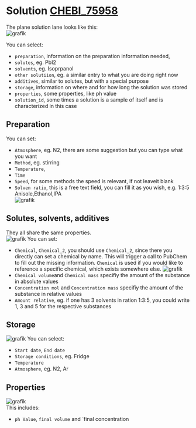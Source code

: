 # Solution [CHEBI_75958](http://purl.obolibrary.org/obo/CHEBI_75958)

The plane solution lane looks like this:  
![grafik](https://github.com/RoteKekse/nomad-baseclasses/assets/36420750/6adb7972-aece-496b-b56a-7e562d7b55f1)


You can select:
 - `preparation`, information on the preparation information needed, 
 - `solutes`, eg. PbI2
 - `solvents`, eg. Isoprpanol
 - `other solutiion`, eg. a similar entry to what you are doing right now
 - `additives`, similar to solutes, but with a special purpose
 - `storage`, information on where and for how long the solution was stored
 - `properties`, some properties, like ph value
 - `solution_id`, some times a solution is a sample of itself and is characterized in this case

## Preparation
You can set:
- `Atmosphere`, eg. N2, there are some suggestion but you can type what you want
- `Method`, eg. stirring
- `Temperature`,
- `Time`
- `Speed`, for some methods the speed is relevant, if not leaveit blank
- `Solven ratio`, this is a free text field, you can fill it as you wish, e.g. 1:3:5 Anisole,Ethanol,IPA  
![grafik](https://github.com/RoteKekse/nomad-baseclasses/assets/36420750/2a6d79d2-527c-4c24-8546-bc70d4c581df)


## Solutes, solvents, additives
They all share the same properties.  
![grafik](https://github.com/RoteKekse/nomad-baseclasses/assets/36420750/c16a2e7a-c4a7-438a-922c-4f07581d12d3)
You can set:
- `Chemical`, `Chemical_2`, you should use `Chemical_2`, since there you directly can set a chemical by name. This will trigger a call to PubChem to fill out the missing information. `Chemical` is used if you would like to reference a specific chemical, which exists somewhere else.
![grafik](https://github.com/RoteKekse/nomad-baseclasses/assets/36420750/bbc98802-76d1-48d3-b73b-d24f79417544)
- `Chemical volume`and `Chemical mass` specifiy the amount of the substance in absolute values
- `Concentration mol` and `Concentration mass` specifiy the amount of the substance in relative values
-  `Amount relative`, eg. if one has 3 solvents in ration 1:3:5, you could write 1, 3 and 5 for the respective substances

## Storage
![grafik](https://github.com/RoteKekse/nomad-baseclasses/assets/36420750/247ada93-d3fb-4bc4-9c67-8183174c361b)
You can select:
 - `Start date`, `End date` 
 - `Storage conditions`, eg. Fridge
 - `Temperature`
 - `Atmosphere`, eg. N2, Ar

## Properties
![grafik](https://github.com/RoteKekse/nomad-baseclasses/assets/36420750/0b744311-6f80-4192-a6b7-503a48a8ae78)  
This includes:
- `ph Value`, `final volume` and `final concentration

